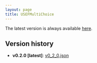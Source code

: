 ```yaml
---
layout: page
title: USEFMultiChoice
---
```


The latest version is always available [here](latest.json).

## Version history

* **v0.2.0 [latest]**: [v0_2_0.json](v0_2_0.json)
